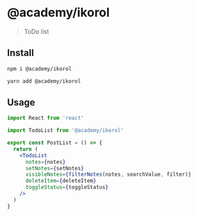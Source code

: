 # @academy/ikorol

> ToDo list

## Install

```bash
npm i @academy/ikorol

yarn add @academy/ikorol
```

## Usage

```jsx
import React from 'react'

import TodoList from '@academy/ikorol'

export const PostList = () => {
  return (
    <TodoList
      notes={notes}
      setNotes={setNotes}
      visibleNotes={filterNotes(notes, searchValue, filter)}
      deleteItem={deleteItem}
      toggleStatus={toggleStatus}
    />
  )
}
```
